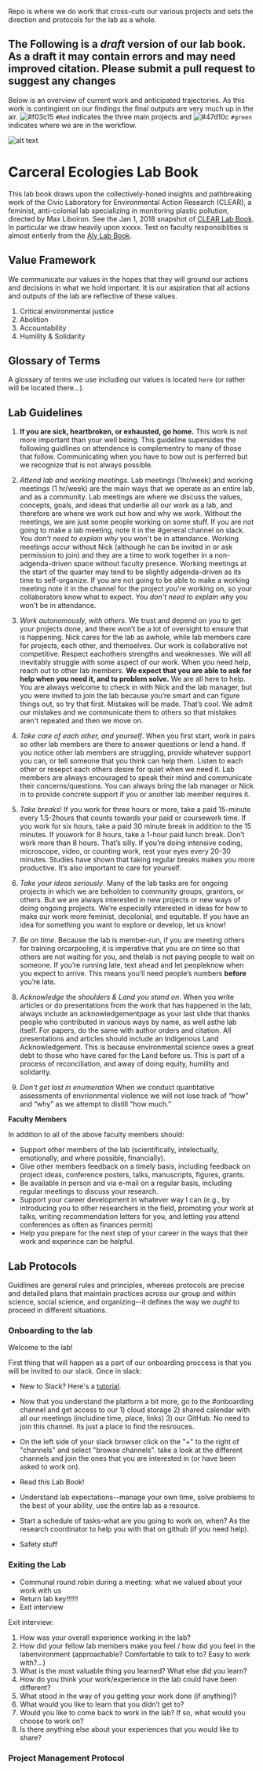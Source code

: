 
Repo is where we do work that cross-cuts our various projects and sets the direction and protocols for the lab as a whole.


## The Following is a *draft* version of our lab book. As a draft it may contain errors and may need improved citation. Please submit a pull request to suggest any changes



Below is an overview of current work and anticipated trajectories. As this work is contingient on our findings the final outputs are very much up in the air. ![#f03c15](https://placehold.it/15/f03c15/000000?text=+) `#Red` indicates the three main projects and ![#47d10c](https://placehold.it/15/47d10c/000000?text=+) `#green` indicates where we are in the workflow.


![alt text](https://github.com/Carceral-Ecologies/lab_book/blob/master/Screen%20Shot%202020-04-09%20at%209.20.38%20PM.png)

# Carceral Ecologies Lab Book

This lab book draws upon the collectively-honed insights and pathbreaking work of the Civic Laboratory for Environmental Action Research (CLEAR), a feminist, anti-colonial lab specializing in monitoring plastic pollution, directed by Max Liboiron. See the Jan 1, 2018 snapshot of [CLEAR Lab Book](https://civiclaboratory.nl/clear-lab-book/). In particular we draw heavily upon xxxxx. Test on faculty responsiblities is almost entierly from the [Aly Lab Book](https://github.com/alylab/labmanual/blob/master/aly-lab-manual.pdf). 


 ##	__Value Framework__


We communicate our values in the hopes that they will ground our actions and decisions in what we hold important. It is our aspiration that all actions and outputs of the lab are reflective of these values.

1. Critical environmental justice
2. Abolition
3. Accountability
4. Humility & Solidarity


## Glossary of Terms
A glossary of terms we use including our values is located `here` (or rather will be located there...). 

## Lab Guidelines

1. **If you are sick, heartbroken, or exhausted, go home.** This work is not more important than your well being. This guideline supersides the following guidlines on attendence is complementry to many of those that follow. Communicating when you have to bow out is perferred but we recognize that is not always possible.

2. *Attend lab and working meetings.* Lab meetings (1hr/week) and working meetings (1 hr/week) are the main ways that we operate as an entire lab, and as a community. Lab meetings are where we discuss the values, concepts, goals, and ideas that underlie all our work as a lab, and therefore are where we work out how and why we work. Without the meetings, we are just some people working on some stuff. If you are not going to make a lab meeting, note it in the #general channel on slack. You *don't need to explain why* you won't be in attendance. Working meetings occur without Nick (although he can be invited in or ask permission to join) and they are a time to work together in a non-adgenda-driven space without faculty presence. Working meetings at the start of the quarter may tend to be slightly adgenda-driven as its time to self-organize.  If you are not going to be able to make a working meeting note it in the channel for the project you're working on, so your collaborators know what to expect. You *don't need to explain why* you won't be in attendance. 

3. *Work autonomously, with others*. We trust and depend on you to get your projects done, and there won’t be a lot of oversight to ensure that is happening. Nick cares for the lab as awhole, while lab members care for projects, each other, and themselves. Our work is collaborative not competitive. Respect eachothers strengths and weaknesses. We will all inevitably struggle with some aspect of our work. When you need help, reach out to other lab members. **We expect that you are able to ask for help when you need it, and to problem solve.** We are all here to help. You are always welcome to check in with Nick and the lab manager, but you were invited to join the lab because you’re smart and can figure things out, so try that first. Mistakes will be made. That’s cool. We admit our mistakes and we communicate them to others so that mistakes aren't repeated and then we move on.

4. *Take care of each other, and yourself*. When you first start, work in pairs so other lab members are there to answer questions or lend a hand. If you notice other lab members are struggling, provide whatever support you can, or tell someone that you think can help them. Listen to each other or resepct each others desire for quiet when we need it. Lab members are always encouraged to speak their mind and communicate their concerns/questions. You can always bring the lab manager or Nick in to provide concrete support if you or another lab member requires it.

5. *Take breaks*! If you work for three hours or more, take a paid 15-minute  every 1.5-2hours that counts towards your paid or coursework time. If you work for six hours, take a paid 30 minute break in addition to the 15 minutes. If youwork for 8 hours, take a 1-hour paid lunch break. Don’t work more than 8 hours. That’s silly. If you’re doing intensive coding, microscope, video, or counting work, rest your eyes every 20-30 minutes. Studies have shown that taking regular breaks makes you more productive. It’s also important to care for yourself.

6. *Take your ideas seriously*. Many of the lab tasks are for ongoing projects in which we are beholden to community groups, grantors, or others. But we are always interested in new projects or new ways of doing ongoing projects. We’re especially interested in ideas for how to make our work more feminist, decolonial, and equitable. If you have an idea for something you want to explore or develop, let us know! 

7. *Be on time*. Because the lab is member-run, if you are meeting others for training orcarpooling, it is imperative that you are on time so that others are not waiting for you, and thelab is not paying people to wait on someone. If you’re running late, text ahead and let peopleknow when you expect to arrive. This means you’ll need people’s numbers __before__ you’re late.

8. *Acknowledge the shoulders & Land you stand on*. When you write articles or do presentations from the work that has happened in the lab, always include an acknowledgementpage as your last slide that thanks people who contributed in various ways by name, as well asthe lab itself. For papers, do the same with author orders and citation. All presentations and articles should include an Indigenous Land Acknowledgement. This is because environmental science owes a great debt to those who have cared for the Land before us. This is part of a process of reconciliation, and away of doing equity, humility and solidarity.

9. *Don't get lost in enumeration* When we conduct quantitative assessments of envrionmental violence we will not lose track of “how” and “why” as we attempt to distill “how much.” 

__Faculty Members__

In addition to all of the above faculty members should:
* Support other members of the lab (scientifically, intelectually, emotionally, and where possible, financially).
* Give other members feedback on a timely basis, including feedback on project ideas, conference posters, talks, manuscripts, figures, grants.
* Be available in person and via e-mail on a regular basis, including regular meetings to discuss your research.
* Support your career development in whatever way I can (e.g., by introducing you to other researchers in the field, promoting your work at talks, writing recommendation letters for you, and letting you attend conferences as often as finances permit)
* Help you prepare for the next step of your career in the ways that their work and experince can be helpful. 


## Lab Protocols 

Guidlines are general rules and principles, whereas protocols are precise and detailed plans that maintain practices across our group and within science, social science, and organizing--it defines the way we *ought* to proceed in different situations.


### Onboarding to the lab
Welcome to the lab!

First thing that will happen as a part of our onboarding proccess is that you will be invited to our slack. Once in slack:

* New to Slack? Here's a [tutorial](https://slack.com/resources/using-slack/slack-tutorials).

* Now that you understand the platform a bit more, go to the #onboarding channel and get access to our 1) cloud storage 2) shared calendar with all our meetings (includine time, place, links) 3) our GitHub. No need to join this channel. Its just a place to find the resrouces. 

* On the left side of your slack browser click on the "+" to the right of "channels" and select "browse channels". take a look at the different channels and join the ones that you are interested in (or have been asked to work on). 

* Read this Lab Book!

* Understand lab expectations--manage your own time, solve problems to the best of your ability, use the entire lab as a resource.

* Start a schedule of tasks-what are you going to work on, when? As the research coordinator to help you with that on github (if you need help). 

* Safety stuff


### Exiting the Lab

* Communal round robin during a meeting: what we valued about your work with us
* Return lab key!!!!!!
* Exit interview

Exit interview:
1. How was your overall experience working in the lab?
2. How did your fellow lab members make you feel / how did you feel in the labenvironment (approachable? Comfortable to talk to to? Easy to work with?...)
3. What is the most valuable thing you learned? What else did you learn?
4. How do you think your work/experience in the lab could have been different?
5. What stood in the way of you getting your work done (if anything)? 
6. What would you like to learn that you didn’t get to?
7. Would you like to come back to work in the lab? If so, what would you choose to work on?
8. Is there anything else about your experiences that you would like to share?

### Project Management Protocol
